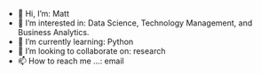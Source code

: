 - 👋 Hi, I’m: Matt
- 👀 I’m interested in: Data Science, Technology Management, and Business Analytics.  
- 🌱 I’m currently learning: Python
- 💞️ I’m looking to collaborate on: research
- 📫 How to reach me ...: email

<!---
mattbobea/mattbobea is a ✨ special ✨ repository because its `README.md` (this file) appears on your GitHub profile.
You can click the Preview link to take a look at your changes.
--->
